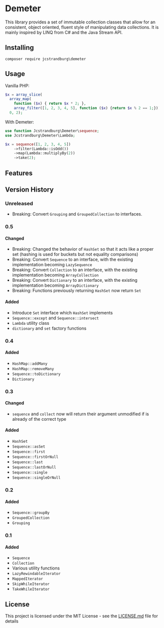 # Demeter

This library provides a set of immutable collection classes that allow for an consistent, object oriented, fluent style of manipulating data collections. It is mainly inspired by LINQ from C# and the Java Stream API.

## Installing

`composer require jcstrandburg\demeter`

## Usage

Vanilla PHP:

```php
$x = array_slice(
  array_map(
    function ($x) { return $x * 2; },
    array_filter([1, 2, 3, 4, 5], function ($x) {return $x % 2 == 1;})),
  0, 2);
```

With Demeter:

```php
use function Jcstrandburg\Demeter\sequence;
use Jcstrandburg\Demeter\Lambda;

$x = sequence([1, 2, 3, 4, 5])
    ->filter(Lambda::isOdd())
    ->map(Lambda::multiplyBy(2))
    ->take(2);
```

## Features

## Version History

### Unreleased
* Breaking: Convert `Grouping` and `GroupedCollection` to interfaces.

### 0.5

#### Changed
* Breaking: Changed the behavior of `HashSet` so that it acts like a proper set (hashing is used for buckets but not equality comparisons)
* Breaking: Convert `Sequence` to an interface, with the existing implementation becoming `LazySequence`
* Breaking: Convert `Collection` to an interface, with the existing implementation becoming `ArrayCollection`
* Breaking: Convert `Dictionary` to an interface, with the existing implementation becoming `ArrayDictionary`
* Breaking: Functions previously returning `HashSet` now return `Set`

#### Added
* Introduce `Set` interface which `HashSet` implements
* `Sequence::except` and `Sequence::intersect`
* `Lambda` utility class
* `dictionary` and `set` factory functions

### 0.4

#### Added
* `HashMap::addMany`
* `HashMap::removeMany`
* `Sequence::toDictionary`
* `Dictionary`

### 0.3

#### Changed
* `sequence` and `collect` now will return their argument unmodified if is already of the correct type

#### Added
* `HashSet`
* `Sequence::asSet`
* `Sequence::first`
* `Sequence::firstOrNull`
* `Sequence::last`
* `Sequence::lastOrNull`
* `Sequence::single`
* `Sequence::singleOrNull`

### 0.2

#### Added
* `Sequence::groupBy`
* `GroupedCollection`
* `Grouping`

### 0.1

#### Added
* `Sequence`
* `Collection`
* Various utility functions
* `LazyRewindableIterator`
* `MappedIterator`
* `SkipWhileIterator`
* `TakeWhileIterator`

## License

This project is licensed under the MIT License - see the [LICENSE.md](LICENSE.md) file for details
